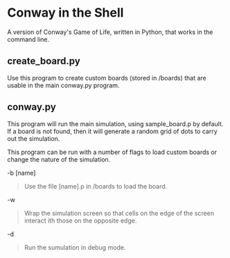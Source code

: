 # Conway in the Shell
A version of Conway's Game of Life, written in Python, that works in the command line.

## create_board.py
Use this program to create custom boards (stored in /boards) that are usable in the main conway.py program.

## conway.py
This program will run the main simulation, using sample_board.p by default. If a board is not found, then it will generate a random grid of dots to carry out the simulation.

This program can be run with a number of flags to load custom boards or change the nature of the simulation.  

-b [name]  

>Use the file [name].p in /boards to load the board.  

-w  

>Wrap the simulation screen so that cells on the edge of the screen interact  ith those on the opposite edge.  

-d  

>Run the sumulation in debug mode.  
